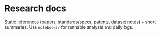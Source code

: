 # Research docs

Static references (papers, standards/specs, patents, dataset notes) + short summaries.
Use `notebooks/` for runnable analysis and daily logs.
